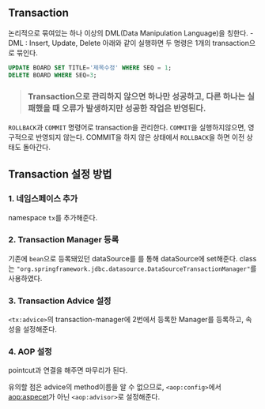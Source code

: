 ## Transaction
논리적으로 묶여있는 하나 이상의 DML(Data Manipulation Language)을 칭한다.
	- DML : Insert, Update, Delete
아래와 같이 실행하면 두 명령은 1개의 transaction으로 묶인다.
```sql
UPDATE BOARD SET TITLE='제목수정' WHERE SEQ = 1;
DELETE BOARD WHERE SEQ=3;
```
> ### Transaction으로 관리하지 않으면 하나만 성공하고, 다른 하나는 실패했을 때 오류가 발생하지만 성공한 작업은 반영된다.

`ROLLBACK`과 `COMMIT` 명령어로 transaction을 관리한다.
`COMMIT`을 실행하지않으면, 영구적으로 반영되지 않는다.
COMMIT을 하지 않은 상태에서 `ROLLBACK`을 하면 이전 상태도 돌아간다.

## Transaction 설정 방법
### 1. 네임스페이스 추가
namespace `tx`를 추가해준다.

### 2. Transaction Manager 등록
기존에 `bean`으로 등록돼있던 dataSource를 <property>를 통해 dataSource에 set해준다. class는 `"org.springframework.jdbc.datasource.DataSourceTransactionManager"`를 사용하였다.

### 3. Transaction Advice 설정
`<tx:advice>`의 transaction-manager에 2번에서 등록한 Manager를 등록하고, 속성을 설정해준다.

### 4. AOP 설정
pointcut과 연결을 해주면 마무리가 된다. 

유의할 점은 advice의 method이름을 알 수 없으므로, `<aop:config>`에서 <aop:aspecet>가 아닌 `<aop:advisor>`로 설정해준다.
